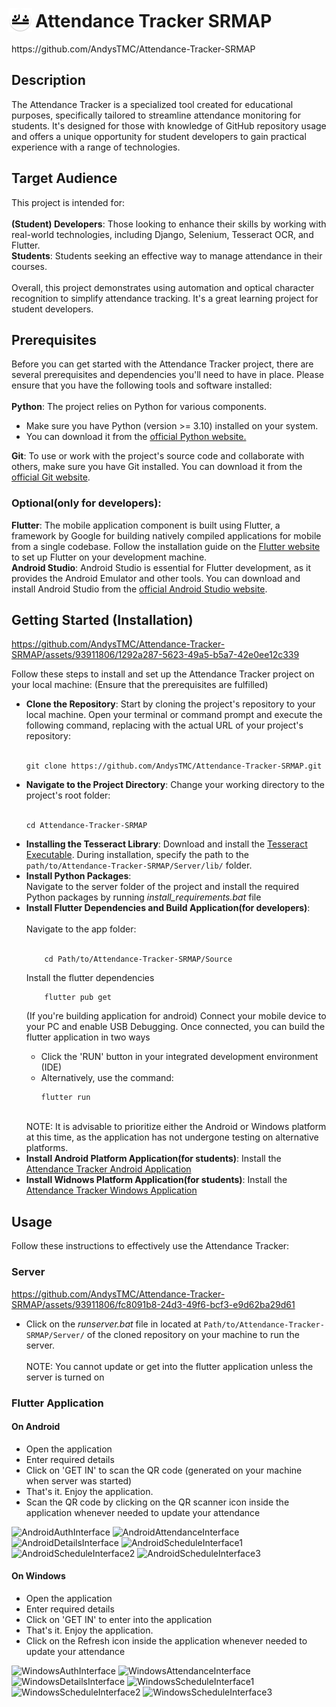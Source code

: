 **<h1><img src="https://github.com/AndysTMC/Attendance-Tracker-SRMAP/blob/222bb0104c3460f86d30b8ec818fb33ce3fc987f/Source/android/app/src/main/res/mipmap-hdpi/ic_launcher_round.png" style="width:38px; height:38px;translate: -5px 7px;">Attendance Tracker SRMAP</h1>**
<p>https://github.com/AndysTMC/Attendance-Tracker-SRMAP</p>
<h2>Description</h2>
</p>The Attendance Tracker is a specialized tool created for educational purposes, specifically tailored to streamline attendance monitoring for students. It's designed for those with knowledge of GitHub repository usage and offers a unique opportunity for student developers to gain practical experience with a range of technologies.
<h2>Target Audience</h2>
This project is intended for:<br><br>
<b>(Student) Developers</b>: Those looking to enhance their skills by working with real-world technologies, including Django, Selenium, Tesseract OCR, and Flutter.<br>
<b>Students</b>: Students seeking an effective way to manage attendance in their courses.<br><br>
Overall, this project demonstrates using automation and optical character recognition to simplify attendance tracking. It's a great learning project for student developers.
<h2>Prerequisites</h2>
Before you can get started with the Attendance Tracker project, there are several prerequisites and dependencies you'll need to have in place. Please ensure that you have the following tools and software installed:<br><br>
<b>Python</b>: The project relies on Python for various components.
<ul>
  <li>Make sure you have Python (version >= 3.10) installed on your system.</li>
  <li>You can download it from the <a href="https://www.python.org/downloads/">official Python website.</a></li>
</ul>
<b>Git</b>: To use or work with the project's source code and collaborate with others, make sure you have Git installed. You can download it from the <a href="https://git-scm.com/downloads">official Git website</a>.<br>
<h3>Optional(only for developers):</h3>
<b>Flutter</b>: The mobile application component is built using Flutter, a framework by Google for building natively compiled applications for mobile from a single codebase. Follow the installation guide on the <a href="https://docs.flutter.dev/get-started/install">Flutter website</a> to set up Flutter on your development machine.<br>
<b>Android Studio</b>: Android Studio is essential for Flutter development, as it provides the Android Emulator and other tools. You can download and install Android Studio from the <a href="https://developer.android.com/studio">official Android Studio website</a>.

<h2>Getting Started (Installation)</h2>

https://github.com/AndysTMC/Attendance-Tracker-SRMAP/assets/93911806/1292a287-5623-49a5-b5a7-42e0ee12c339

Follow these steps to install and set up the Attendance Tracker project on your local machine: (Ensure that the prerequisites are fulfilled)
<ul>
  <li><b>Clone the Repository</b>: Start by cloning the project's repository to your local machine. Open your terminal or command prompt and execute the following command, replacing <repository_url> with the actual URL of your project's repository:<br><br>
    
    git clone https://github.com/AndysTMC/Attendance-Tracker-SRMAP.git
  </li>
  <li><b>Navigate to the Project Directory</b>: Change your working directory to the project's root folder:<br><br>
    
    cd Attendance-Tracker-SRMAP
  </li>
  <li><strong>Installing the Tesseract Library</strong>: Download and install the <a href="https://github.com/AndysTMC/Attendance-Tracker-SRMAP/blob/main/Applications/Android/Attendance%20Tracker.apk">Tesseract Executable</a>. During installation, specify the path to the <code>path/to/Attendance-Tracker-SRMAP/Server/lib/</code> folder.</li>
  <li><b>Install Python Packages</b>: <br>Navigate to the server folder of the project and install the required Python packages by running <em>install_requirements.bat</em> file</li>
  <li><b>Install Flutter Dependencies and Build Application(for developers)</b>:<br><br>
     Navigate to the app folder:<br><br>
    
        cd Path/to/Attendance-Tracker-SRMAP/Source
  Install the flutter dependencies<br>
  
        flutter pub get
  (If you're building application for android) Connect your mobile device to your PC and enable USB Debugging. Once connected, you can build the flutter application in two ways <ul><li>Click the 'RUN' button in your integrated development environment (IDE)</li><li>Alternatively, use the command:</li>
  
    flutter run
  </ul>
<br>NOTE: It is advisable to prioritize either the Android or Windows platform at this time, as the application has not undergone testing on alternative platforms.</li>
  <li><b>Install Android Platform Application(for students)</b>: Install the <a href="https://github.com/AndysTMC/Attendance-Tracker-SRMAP/tree/b2ea074ccf4ed70806a12ee58a8be6ff89779a00/Applications/Android">Attendance Tracker Android Application</a></li>
  <li><b>Install Widnows Platform Application(for students)</b>: Install the <a href="https://github.com/AndysTMC/Attendance-Tracker-SRMAP/blob/1eacdf424c63c2be3150379be0fc88ef83eafca5/Applications/Windows/Attendance%20Tracker.zip">Attendance Tracker Windows Application</a></li>
</ul>
<h2>Usage</h2>
Follow these instructions to effectively use the Attendance Tracker:
<h3>Server</h3>

https://github.com/AndysTMC/Attendance-Tracker-SRMAP/assets/93911806/fc8091b8-24d3-49f6-bcf3-e9d62ba29d61

<ul><li>Click on the <em>runserver.bat</em> file in located at <code>Path/to/Attendance-Tracker-SRMAP/Server/</code> of the cloned repository on your machine to run the server.</li>
  <br>NOTE: You cannot update or get into the flutter application unless the server is turned on
</ul>
<h3>Flutter Application</h3>
<h4>On Android</h4>
<ul>
  <li>Open the application</li>
  <li>Enter required details</li>
  <li>Click on 'GET IN' to scan the QR code (generated on your machine when server was started)</li>
  <li>That's it. Enjoy the application.</li>
  <li>Scan the QR code by clicking on the QR scanner icon inside the application whenever needed to update your attendance</li>
</ul>

<img src="https://github.com/AndysTMC/Attendance-Tracker-SRMAP/assets/93911806/38410673-2d70-4eca-8fd5-3d8b52005fb7" width="135" alt="AndroidAuthInterface">
<img src="https://github.com/AndysTMC/Attendance-Tracker-SRMAP/assets/93911806/fd1f3bf2-a685-4a89-977f-37100d916379" width="135" alt="AndroidAttendanceInterface">
<img src="https://github.com/AndysTMC/Attendance-Tracker-SRMAP/assets/93911806/45e3a3af-bbb0-49c6-aac2-d14f5a891e1c" width="135" alt="AndroidDetailsInterface">
<img src="https://github.com/AndysTMC/Attendance-Tracker-SRMAP/assets/93911806/ef16ac60-936f-4bee-a010-adf96a799c21" width="135" alt="AndroidScheduleInterface1">
<img src="https://github.com/AndysTMC/Attendance-Tracker-SRMAP/assets/93911806/75e56727-02f0-4d11-9a98-2d873a40a13b" width="135" alt="AndroidScheduleInterface2">
<img src="https://github.com/AndysTMC/Attendance-Tracker-SRMAP/assets/93911806/c9eff63f-c124-4bd3-b883-0893d21c4254" width="135" alt="AndroidScheduleInterface3">

<h4>On Windows</h4>
<ul>
  <li>Open the application</li>
  <li>Enter required details</li>
  <li>Click on 'GET IN' to enter into the application</li>
  <li>That's it. Enjoy the application.</li>
  <li>Click on the Refresh icon inside the application whenever needed to update your attendance</li>
</ul>

<img src="https://github.com/AndysTMC/Attendance-Tracker-SRMAP/assets/93911806/d6deb6c7-f4ca-4082-823f-f146910b0ef6" height="230" alt="WindowsAuthInterface">

<img src="https://github.com/AndysTMC/Attendance-Tracker-SRMAP/assets/93911806/a2301e30-d61e-4421-8f21-5ff193447c9e" height="230" alt="WindowsAttendanceInterface">

<img src="https://github.com/AndysTMC/Attendance-Tracker-SRMAP/assets/93911806/f33e400a-5edb-4f2d-9a3c-990e21a8d442" height="230" alt="WindowsDetailsInterface">

<img src="https://github.com/AndysTMC/Attendance-Tracker-SRMAP/assets/93911806/6edaef7a-2ae1-4e40-8246-e3233860d976" height="230" alt="WindowsScheduleInterface1">

<img src="https://github.com/AndysTMC/Attendance-Tracker-SRMAP/assets/93911806/34bb72a4-e66f-44bf-bab8-42d76ff120f7" height="230" alt="WindowsScheduleInterface2">

<img src="https://github.com/AndysTMC/Attendance-Tracker-SRMAP/assets/93911806/c339bf9f-4d7f-47e2-8854-9fbb3d2e3155" height="230" alt="WindowsScheduleInterface3">

